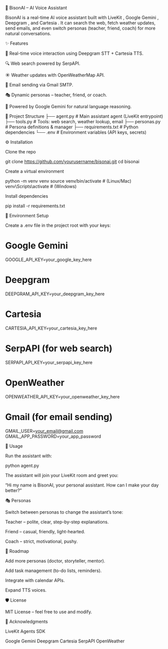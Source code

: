 🦬 BisonAI – AI Voice Assistant

BisonAI is a real-time AI voice assistant built with LiveKit
, Google Gemini
, Deepgram
, and Cartesia
.
It can search the web, fetch weather updates, send emails, and even switch personas (teacher, friend, coach) for more natural conversations.

✨ Features

🎤 Real-time voice interaction using Deepgram STT + Cartesia TTS.

🔍 Web search powered by SerpAPI.

☀️ Weather updates with OpenWeatherMap API.

📧 Email sending via Gmail SMTP.

🎭 Dynamic personas – teacher, friend, or coach.

🤖 Powered by Google Gemini for natural language reasoning.

📂 Project Structure
├── agent.py         # Main assistant agent (LiveKit entrypoint)
├── tools.py         # Tools: web search, weather lookup, email
├── personas.py      # Persona definitions & manager
├── requirements.txt # Python dependencies
└── .env             # Environment variables (API keys, secrets)

⚙️ Installation

Clone the repo

git clone https://github.com/yourusername/bisonai.git
cd bisonai


Create a virtual environment

python -m venv venv
source venv/bin/activate   # (Linux/Mac)
venv\Scripts\activate      # (Windows)


Install dependencies

pip install -r requirements.txt

🔑 Environment Setup

Create a .env file in the project root with your keys:

# Google Gemini
GOOGLE_API_KEY=your_google_key_here

# Deepgram
DEEPGRAM_API_KEY=your_deepgram_key_here

# Cartesia
CARTESIA_API_KEY=your_cartesia_key_here

# SerpAPI (for web search)
SERPAPI_API_KEY=your_serpapi_key_here

# OpenWeather
OPENWEATHER_API_KEY=your_openweather_key_here

# Gmail (for email sending)
GMAIL_USER=your_email@gmail.com
GMAIL_APP_PASSWORD=your_app_password

🚀 Usage

Run the assistant with:

python agent.py


The assistant will join your LiveKit room and greet you:

“Hi my name is BisonAI, your personal assistant. How can I make your day better?”

🎭 Personas

Switch between personas to change the assistant’s tone:

Teacher – polite, clear, step-by-step explanations.

Friend – casual, friendly, light-hearted.

Coach – strict, motivational, pushy.

📌 Roadmap

 Add more personas (doctor, storyteller, mentor).

 Add task management (to-do lists, reminders).

 Integrate with calendar APIs.

 Expand TTS voices.

🛡️ License

MIT License – feel free to use and modify.

🙌 Acknowledgments

LiveKit Agents SDK

Google Gemini
Deepgram
Cartesia
SerpAPI
OpenWeather

